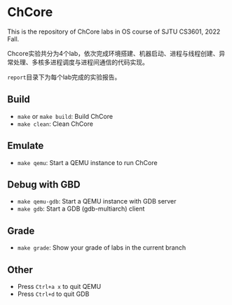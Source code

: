 # ChCore

This is the repository of ChCore labs in OS course of SJTU CS3601, 2022 Fall.

Chcore实验共分为4个lab，依次完成环境搭建、机器启动、进程与线程创建、异常处理、多核多进程调度与进程间通信的代码实现。

`report`目录下为每个lab完成的实验报告。

## Build

- `make` or `make build`: Build ChCore
- `make clean`: Clean ChCore

## Emulate

- `make qemu`: Start a QEMU instance to run ChCore

## Debug with GBD

- `make qemu-gdb`: Start a QEMU instance with GDB server
- `make gdb`: Start a GDB (gdb-multiarch) client

## Grade

- `make grade`: Show your grade of labs in the current branch

## Other

- Press `Ctrl+a x` to quit QEMU
- Press `Ctrl+d` to quit GDB
